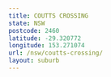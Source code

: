 ```yaml
---
title: COUTTS CROSSING
state: NSW
postcode: 2460
latitude: -29.320772
longitude: 153.271074
url: /nsw/coutts-crossing/
layout: suburb
---
```

